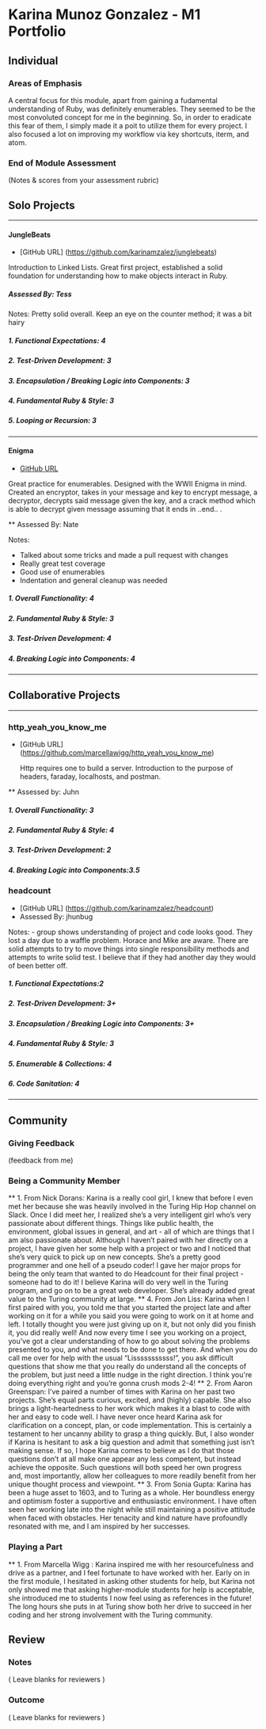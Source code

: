 # Karina Munoz Gonzalez - M1 Portfolio

## Individual

### Areas of Emphasis

  A central focus for this module, apart from gaining a fudamental understanding of Ruby, was definitely enumerables.  They seemed to be the most convoluted concept for me in the beginning. So, in order to eradicate this fear of them, I simply made it a poit to utilize them for every project.  I also focused a lot on improving my workflow via key shortcuts, iterm, and atom.

### End of Module Assessment

(Notes & scores from your assessment rubric)

## Solo Projects
--------------------------------------------
#### JungleBeats

* [GitHub URL] (https://github.com/karinamzalez/junglebeats)

Introduction to Linked Lists. Great first project, established a solid foundation for understanding how to make objects interact in Ruby.

##### Assessed By: Tess

Notes: Pretty solid overall. Keep an eye on the counter method; it was a bit hairy

##### 1. Functional Expectations: 4
##### 2. Test-Driven Development: 3
##### 3. Encapsulation / Breaking Logic into Components: 3
##### 4. Fundamental Ruby & Style: 3
##### 5. Looping or Recursion: 3
-----------------------------------------------------------
#### Enigma

* [GitHub URL](https://github.com/karinamzalez/enigma)

Great practice for enumerables.  Designed with the WWII Enigma in mind.  
Created an encryptor, takes in your message and key to encrypt message, a decryptor, decrypts said message given the key, and a crack method which is able to decrypt given message assuming that it ends in ..end.. .

** Assessed By: Nate

Notes:

* Talked about some tricks and made a pull request with changes
* Really great test coverage
* Good use of enumerables
* Indentation and general cleanup was needed

##### 1. Overall Functionality: 4
##### 2. Fundamental Ruby & Style: 3
##### 3. Test-Driven Development: 4
##### 4. Breaking Logic into Components: 4

-----------------------------------------------------------------------------------------
## Collaborative Projects
----------------------------------------------------------------------------------------

### http_yeah_you_know_me

* [GitHub URL] (https://github.com/marcellawigg/http_yeah_you_know_me)

  Http requires one to build a server. Introduction to the purpose of headers, faraday, localhosts, and postman.

** Assessed by: Juhn
##### 1. Overall Functionality: 3
##### 2. Fundamental Ruby & Style: 4
##### 3. Test-Driven Development: 2
##### 4. Breaking Logic into Components:3.5

### headcount

* [GitHub URL] (https://github.com/karinamzalez/headcount)
* Assessed By: jhunbug

Notes: - group shows understanding of project and code looks good. They lost a day due to a waffle problem. Horace and Mike are aware. There are solid attempts to try to move things into single responsibility methods and attempts to write solid test. I believe that if they had another day they would of been better off.

##### 1. Functional Expectations:2
##### 2. Test-Driven Development: 3+
##### 3. Encapsulation / Breaking Logic into Components: 3+
##### 4. Fundamental Ruby & Style: 3
##### 5. Enumerable & Collections: 4
##### 6. Code Sanitation: 4

-----------------------------------------------------------------------------------------------

## Community

### Giving Feedback

(feedback from me)

### Being a Community Member

** 1. From Nick Dorans:
   Karina is a really cool girl, I knew that before I even met her because she was heavily involved in the Turing Hip Hop channel on Slack. Once I did meet her, I realized she’s a very intelligent girl who’s very passionate about different things. Things like public health, the environment, global issues in general, and art - all of which are things that I am also passionate about. Although I haven’t paired with her directly on a project, I have given her some help with a project or two and I noticed that she’s very quick to pick up on new concepts. She’s a pretty good programmer and one hell of a pseudo coder! I gave her major props for being the only team that wanted to do Headcount for their final project - someone had to do it! I believe Karina will do very well in the Turing program, and go on to be a great web developer. She’s already added great value to the Turing community at large.
** 4. From Jon Liss:
  Karina when I first paired with you, you told me that you started the project late and after working on it for a while you said you were going to work on it at home and left.  I totally thought you were just giving up on it, but not only did you finish it, you did really well!  And now every time I see you working on a project, you’ve got a clear understanding of how to go about solving the problems presented to you, and what needs to be done to get there.  And when you do call me over for help with the usual “Lisssssssssss!”, you ask difficult questions that show me that you really do understand all the concepts of the problem, but just need a little nudge in the right direction.  I think you're doing everything right and you’re gonna crush mods 2-4!
** 2. From Aaron Greenspan:
   I’ve paired a number of times with Karina on her past two projects.  She’s equal parts curious, excited, and (highly) capable.  She also brings a light-heartedness to her work which makes it a blast to code with her and easy to code well.  I have never once heard Karina ask for clarification on a concept, plan, or code implementation.  This is certainly a testament to her uncanny ability to grasp a thing quickly.  But, I also wonder if Karina is hesitant to ask a big question and admit that something just isn’t making sense.  If so, I hope Karina comes to believe as I do that those questions don’t at all make one appear any less competent, but instead achieve the opposite.  Such questions will both speed her own progress and, most importantly, allow her colleagues to more readily benefit from her unique thought process and viewpoint.
** 3. From Sonia Gupta:
  Karina has been a huge asset to 1603, and to Turing as a whole. Her boundless energy and optimism foster a supportive and enthusiastic environment. I have often seen her working late into the night while still maintaining a positive attitude when faced with obstacles. Her tenacity and kind nature have profoundly resonated with me, and I am inspired by her successes.

### Playing a Part

** 1. From Marcella Wigg :
   Karina inspired me with her resourcefulness and drive as a partner, and I feel fortunate to have worked with her. Early on in the first module, I hesitated in asking other students for help, but Karina not only showed me that asking higher-module students for help is acceptable, she introduced me to students I now feel using as references in the future! The long hours she puts in at Turing show both her drive to succeed in her coding and her strong involvement with the Turing community.

## Review

### Notes

( Leave blanks for reviewers )

### Outcome

( Leave blanks for reviewers )
